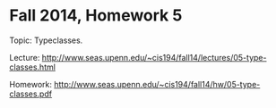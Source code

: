 # Fall 2014, Homework 5

Topic: Typeclasses.

Lecture: http://www.seas.upenn.edu/~cis194/fall14/lectures/05-type-classes.html

Homework: http://www.seas.upenn.edu/~cis194/fall14/hw/05-type-classes.pdf
